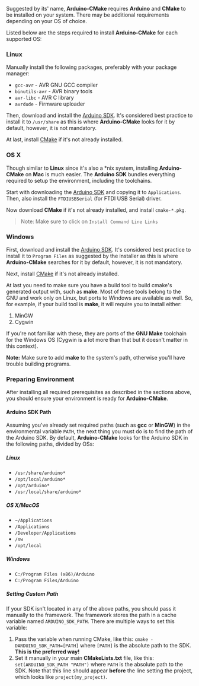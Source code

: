 Suggested by its' name, **Arduino-CMake** requires **Arduino** and **CMake** to be installed on your system.
There may be additional requirements depending on your OS of choice.

Listed below are the steps required to install **Arduino-CMake** for each supported OS:

### Linux

Manually install the following packages, preferably with your package manager:

*  `gcc-avr` - AVR GNU GCC compiler
*  `binutils-avr` - AVR binary tools
*  `avr-libc` - AVR C library
*  `avrdude` - Firmware uploader

Then, download and install the [Arduino SDK](https://www.arduino.cc/en/Main/Software).
It's considered best practice to install it to `/usr/share` as this is where **Arduino-CMake** looks for it by default, however, it is not mandatory.

At last, install [CMake](https://cmake.org/download/) if it's not already installed.

### OS X

Though similar to **Linux** since it's also a *nix system, installing **Arduino-CMake** on **Mac** is much easier.
The **Arduino SDK** bundles everything required to setup the environment, including the toolchains.

Start with downloading the [Arduino SDK](https://www.arduino.cc/en/Main/Software) and copying it to `Applications`.
Then, also install the `FTDIUSBSerial` (for FTDI USB Serial) driver.

Now download **CMake** if it's not already installed, and install `cmake-*.pkg`.

> Note: Make sure to click on `Install Command Line Links`

### Windows

First, download and install the [Arduino SDK](https://www.arduino.cc/en/Main/Software). 
It's considered best practice to install it to `Program Files` as suggested by the installer as this is where **Arduino-CMake** searches for it by default, however, it is not mandatory.

Next, install [CMake](https://cmake.org/download/) if it's not already installed.

At last you need to make sure you have a build tool to build cmake's generated output with, such as **make**.
Most of these tools belong to the GNU and work only on Linux, but ports to Windows are available as well.
So, for example, if your build tool is **make**, it will require you to install either:

1. MinGW
2. Cygwin

If you're not familiar with these, they are ports of the **GNU Make** toolchain for the Windows OS (Cygwin is a lot more than that but it doesn't matter in this context).

**Note:** Make sure to add **make** to the system's path, otherwise you'll have trouble building programs.

### Preparing Environment

After installing all required prerequisites as described in the sections above, you should ensure your environment is ready for **Arduino-CMake**.

#### Arduino SDK Path

Assuming you've already set required paths (such as **gcc** or **MinGW**) in the environmental variable `PATH`, the next thing you must do is to find the path of the Arduino SDK.
By default, **Arduino-CMake** looks for the Arduino SDK in the following paths, divided by OSs:

##### Linux

* `/usr/share/arduino*`
* `/opt/local/arduino*`
* `/opt/arduino*`
* `/usr/local/share/arduino*`

##### OS X/MacOS

* `~/Applications`
* `/Applications`
* `/Developer/Applications`
* `/sw`
* `/opt/local`

##### Windows

* `C:/Program Files (x86)/Arduino`
* `C:/Program Files/Arduino`

##### Setting Custom Path

If your SDK isn't located in any of the above paths, you should pass it manually to the framework.
The framework stores the path in a cache variable named `ARDUINO_SDK_PATH`.
There are multiple ways to set this variable:

1. Pass the variable when running CMake, like this: `cmake -DARDUINO_SDK_PATH=[PATH]` where `[PATH]` is the absolute path to the SDK. **This is the preferred way!**
2. Set it manually in your main **CMakeLists.txt** file, like this: `set(ARDUINO_SDK_PATH "PATH")` where `PATH` is the absolute path to the SDK. Note that this line should appear **before** the line setting the project, which looks like `project(my_project)`.